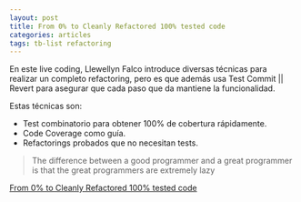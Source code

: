 ```yaml
---
layout: post
title: From 0% to Cleanly Refactored 100% tested code
categories: articles
tags: tb-list refactoring
---
```


En este live coding, Llewellyn Falco introduce diversas técnicas para realizar un completo refactoring, pero es que además usa Test Commit || Revert para asegurar que cada paso que da mantiene la funcionalidad.

Estas técnicas son:

* Test combinatorio para obtener 100% de cobertura rápidamente.
* Code Coverage como guía.
* Refactorings probados que no necesitan tests.

> The difference between a good programmer and a great programmer is that the great programmers are extremely lazy

[From 0% to Cleanly Refactored 100% tested code](https://youtu.be/wp6oSVDdbXQ?si=z3nT57z7PIrvfFT7)
